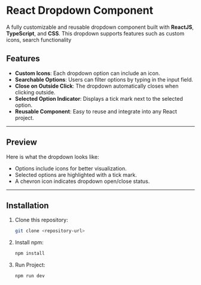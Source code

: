 # React Dropdown Component

A fully customizable and reusable dropdown component built with **ReactJS**, **TypeScript**, and **CSS**. This dropdown supports features such as custom icons, search functionality

## Features

- **Custom Icons**: Each dropdown option can include an icon.
- **Searchable Options**: Users can filter options by typing in the input field.
- **Close on Outside Click**: The dropdown automatically closes when clicking outside.
- **Selected Option Indicator**: Displays a tick mark next to the selected option.
- **Reusable Component**: Easy to reuse and integrate into any React project.

---

## Preview

Here is what the dropdown looks like:

- Options include icons for better visualization.
- Selected options are highlighted with a tick mark.
- A chevron icon indicates dropdown open/close status.

---

## Installation

1. Clone this repository:

   ```bash
   git clone <repository-url>

2. Install npm:

   ```bash
   npm install

3. Run Project:

   ```bash
   npm run dev
